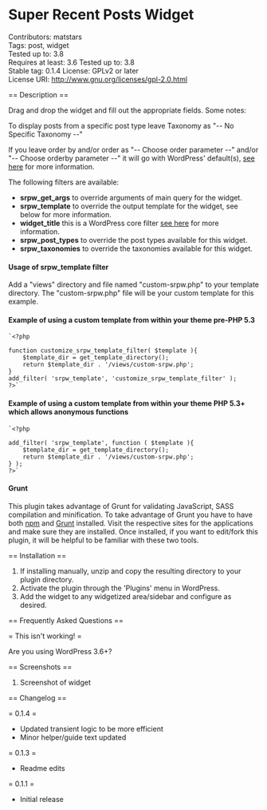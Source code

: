 Super Recent Posts Widget
===================
Contributors: matstars  
Tags: post, widget  
Tested up to: 3.8  
Requires at least: 3.6 
Tested up to: 3.8  
Stable tag: 0.1.4
License: GPLv2 or later  
License URI: http://www.gnu.org/licenses/gpl-2.0.html

== Description ==

Drag and drop the widget and fill out the appropriate fields. Some notes:

To display posts from a specific post type leave Taxonomy as "-- No Specific Taxonomy --"  

If you leave order by and/or order as "-- Choose order parameter --" and/or "-- Choose orderby parameter --" it will go with WordPress' default(s), [see here](http://codex.wordpress.org/Class_Reference/WP_Query#Order_.26_Orderby_Parameters) for more information.  

The following filters are available: 

*    **srpw_get_args** to override arguments of main query for the widget.  
*    **srpw_template** to override the output template for the widget, see below for more information.  
*    **widget_title** this is a WordPress core filter [see here](http://codex.wordpress.org/Plugin_API/Filter_Reference) for more information.  
*    **srpw_post_types** to override the post types available for this widget.  
*    **srpw_taxonomies** to override the taxonomies available for this widget.  

#### Usage of srpw_template filter

Add a "views" directory and file named "custom-srpw.php" to your template directory. The "custom-srpw.php" file will be your custom template for this example.

#### Example of using a custom template from within your theme pre-PHP 5.3



    `<?php

    function customize_srpw_template_filter( $template ){
        $template_dir = get_template_directory();
        return $template_dir . '/views/custom-srpw.php';    
    }
    add_filter( 'srpw_template', 'customize_srpw_template_filter' );
    ?>`


#### Example of using a custom template from within your theme PHP 5.3+ which allows anonymous functions

    `<?php

    add_filter( 'srpw_template', function ( $template ){
        $template_dir = get_template_directory();
        return $template_dir . '/views/custom-srpw.php';    
    } );
    ?>`

#### Grunt

This plugin takes advantage of Grunt for validating JavaScript, SASS compilation and minification. To take advantage of Grunt you have to have both [npm](https://npmjs.org/) and [Grunt](http://gruntjs.com/) installed. Visit the respective sites for the applications and make sure they are installed. Once installed, if you want to edit/fork this plugin, it will be helpful to be familiar with these two tools.


== Installation ==

1. If installing manually, unzip and copy the resulting directory to your plugin directory.
2. Activate the plugin through the 'Plugins' menu in WordPress.
3. Add the widget to any widgetized area/sidebar and configure as desired.

== Frequently Asked Questions ==

= This isn't working! =

Are you using WordPress 3.6+?

== Screenshots ==

1. Screenshot of widget

== Changelog ==

= 0.1.4 =
* Updated transient logic to be more efficient
* Minor helper/guide text updated

= 0.1.3 =
* Readme edits

= 0.1.1 =
* Initial release